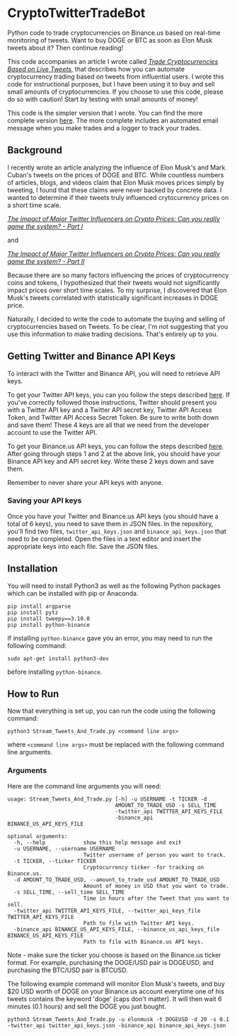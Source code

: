 # CryptoTwitterTradeBot
Python code to trade cryptocurrencies on Binance.us based on real-time monitoring of tweets. Want to buy DOGE or BTC as soon as Elon Musk tweets about it? Then continue reading!

This code accompanies an article I wrote called [*Trade Cryptocurrencies Based on Live Tweets*](https://www.realcryptoanalysis.com/trade-cryptocurrencies-based-on-live-tweets/), that describes how you can automate cryptocurrency trading based on tweets from influential users. I wrote this code for instructional purposes, but I have been using it to buy and sell small amounts of cryptocurrencies. If you choose to use this code, please do so with caution! Start by testing with small amounts of money!

This code is the simpler version that I wrote. You can find the more complete version [here](https://github.com/realcryptoanalysis/AutoTradeFromTwitter). The more complete includes an automated email message when you make trades and a logger to track your trades.

## Background
I recently wrote an article analyzing the influence of Elon Musk's and Mark Cuban's tweets on the prices of DOGE and BTC. While countless numbers of articles, blogs, and videos claim that Elon Musk moves prices simply by tweeting, I found that these claims were never backed by concrete data. I wanted to determine if their tweets truly influenced crytocurrency prices on a short time scale.

*[The Impact of Major Twitter Influencers on Crypto Prices: Can you really game the system? - Part I](https://www.realcryptoanalysis.com/the-impact-of-major-twitter-influencers-on-crypto-prices-can-you-really-game-the-system-part-i/)*

and 

*[The Impact of Major Twitter Influencers on Crypto Prices: Can you really game the system? - Part II](https://www.realcryptoanalysis.com/the-impact-of-major-twitter-influencers-on-crypto-prices-can-you-really-game-the-system-part-ii/)*

Because there are so many factors influencing the prices of cryptocurrency coins and tokens, I hypothesized that their tweets would not significantly impact prices over short time scales. To my surprise, I discovered that Elon Musk's tweets correlated with statistically significant increases in DOGE price.

Naturally, I decided to write the code to automate the buying and selling of cryptocurrencies based on Tweets. To be clear, I'm not suggesting that you use this information to make trading decisions. That's entirely up to you.

## Getting Twitter and Binance API Keys
To interact with the Twitter and Binance API, you will need to retrieve API keys.

To get your Twitter API keys, you can you follow the steps described [here](https://dev.to/sumedhpatkar/beginners-guide-how-to-apply-for-a-twitter-developer-account-1kh7). If you've correctly followed those instructions, Twitter should present you with a Twitter API key and a Twitter API secret key, Twitter API Access Token, and Twitter API Access Secret Token. Be sure to write both down and save them! These 4 keys are all that we need from the developer account to use the Twitter API.

To get your Binance.us API keys, you can follow the steps described [here](https://cryptopro.app/help/automatic-import/binance-api-key/). After going through steps 1 and 2 at the above link, you should have your Binance API key and API secret key. Write these 2 keys down and save them.

Remember to never share your API keys with anyone.

### Saving your API keys
Once you have your Twitter and Binance.us API keys (you should have a total of 6 keys), you need to save them in JSON files. In the repository, you'll find two files, `twitter_api_keys.json` and `binance_api_keys.json` that need to be completed. Open the files in a text editor and insert the appropriate keys into each file. Save the JSON files.

## Installation
You will need to install Python3 as well as the following Python packages which can be installed with pip or Anaconda.

```
pip install argparse
pip install pytz
pip install tweepy==3.10.0
pip install python-binance
```
If installing `python-binance` gave you an error, you may need to run the following command:

```
sudo apt-get install python3-dev
```
before installing `python-binance`.

## How to Run

Now that everything is set up, you can run the code using the following command:

```
python3 Stream_Tweets_And_Trade.py <command line args>
```
where `<command line args>` must be replaced with the following command line arguments.

### Arguments
Here are the command line arguments you will need:

```
usage: Stream_Tweets_And_Trade.py [-h] -u USERNAME -t TICKER -d
                                  AMOUNT_TO_TRADE_USD -s SELL_TIME
                                  -twitter_api TWITTER_API_KEYS_FILE
                                  -binance_api BINANCE_US_API_KEYS_FILE

optional arguments:
  -h, --help            show this help message and exit
  -u USERNAME, --username USERNAME
                        Twitter username of person you want to track.
  -t TICKER, --ticker TICKER
                        Cryptocurrency ticker -for tracking on Binance.us.
  -d AMOUNT_TO_TRADE_USD, --amount_to_trade_usd AMOUNT_TO_TRADE_USD
                        Amount of money in USD that you want to trade.
  -s SELL_TIME, --sell_time SELL_TIME
                        Time in hours after the Tweet that you want to sell.
  -twitter_api TWITTER_API_KEYS_FILE, --twitter_api_keys_file TWITTER_API_KEYS_FILE
                        Path to file with Twitter API keys.
  -binance_api BINANCE_US_API_KEYS_FILE, --binance_us_api_keys_file BINANCE_US_API_KEYS_FILE
                        Path to file with Binance.us API keys.
```
Note - make sure the ticker you choose is based on the Binance.us ticker format. For example, purchasing the DOGE/USD pair is DOGEUSD, and purchasing the BTC/USD pair is BTCUSD.

The following example command will monitor Elon Musk's tweets, and buy \$20 USD worth of DOGE on your Binance.us account everytime one of his tweets contains the keyword 'doge' (caps don't matter). It will then wait 6 minutes (0.1 hours) and sell the DOGE you just bought.

```
python3 Stream_Tweets_And_Trade.py -u elonmusk -t DOGEUSD -d 20 -s 0.1 -twitter_api twitter_api_keys.json -binance_api binance_api_keys.json
```